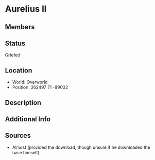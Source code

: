 # Aurelius II

## Members

## Status
Griefed

## Location
- World: Overworld
- Position: 362497 71 -89032

## Description

## Additional Info

## Sources
- Almost (provided the download, though unsure if he downloaded the base himself)